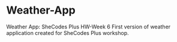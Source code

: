 # Weather-App
Weather App: SheCodes Plus HW-Week 6
First version of weather application created for SheCodes Plus workshop. 
